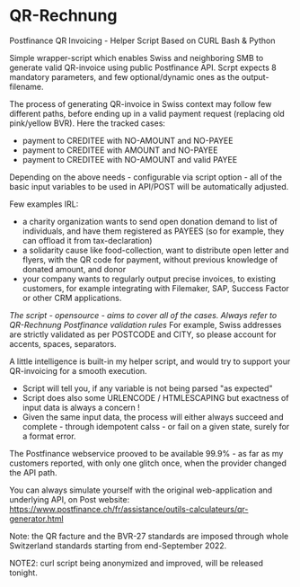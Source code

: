 # QR-Rechnung
Postfinance QR Invoicing - Helper Script Based on CURL Bash &amp; Python


Simple wrapper-script which enables Swiss and neighboring SMB to generate valid QR-invoice using public Postfinance API.
Scrpt expects 8 mandatory parameters, and few optional/dynamic ones as the output-filename.

The process of generating QR-invoice in Swiss context may follow few different paths, before ending up in a valid payment request (replacing old pink/yellow BVR).
Here the tracked cases:
 - payment to CREDITEE with NO-AMOUNT and NO-PAYEE
 - payment to CREDITEE with AMOUNT and NO-PAYEE
 - payment to CREDITEE with NO-AMOUNT and valid PAYEE

Depending on the above needs - configurable via script option - all of the basic input variables to be used in API/POST will be automatically adjusted. 

Few examples IRL:
 - a charity organization wants to send open donation demand to list of individuals, and have them registered as PAYEES (so for example, they can offload it from tax-declaration)
 - a solidarity cause like food-collection, want to distribute open letter and flyers, with the QR code for payment, without previous knowledge of donated amount, and donor
 - your company wants to regularly output precise invoices, to existing customers, for example integrating with Filemaker, SAP, Success Factor or other CRM applications.

*The script - opensource - aims to cover all of the cases. Always refer to QR-Rechnung Postfinance validation rules*
For example, Swiss addresses are strictly validated as per POSTCODE and CITY, so please account for accents, spaces, separators.

A little intelligence is built-in my helper script, and would try to support your QR-invoicing for a smooth execution.
 - Script will tell you, if any variable is not being parsed "as expected"
 - Script does also some URLENCODE / HTMLESCAPING but exactness of input data is always a concern !
 - Given the same input data, the process will either always succeed and complete - through idempotent calss - or fail on a given state, surely for a format error.

The Postfinance webservice prooved to be available 99.9% - as far as my customers reported, with only one glitch once, when the provider changed the API path. 

You can always simulate yourself with the original web-application and underlying API, on Post website:
https://www.postfinance.ch/fr/assistance/outils-calculateurs/qr-generator.html

Note: the QR facture and the BVR-27 standards are imposed through whole Switzerland standards starting from end-September 2022.

NOTE2: curl script being anonymized and improved, will be released tonight.

